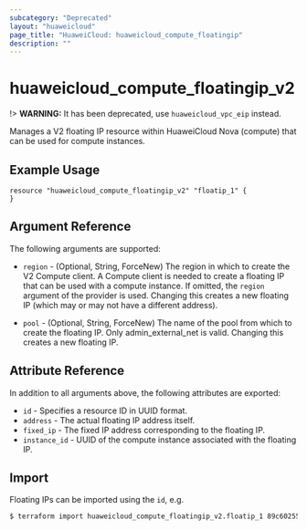 ```yaml
---
subcategory: "Deprecated"
layout: "huaweicloud"
page_title: "HuaweiCloud: huaweicloud_compute_floatingip"
description: ""
---
```


# huaweicloud_compute_floatingip_v2

!> **WARNING:** It has been deprecated, use `huaweicloud_vpc_eip` instead.

Manages a V2 floating IP resource within HuaweiCloud Nova (compute)
that can be used for compute instances.

## Example Usage

```hcl
resource "huaweicloud_compute_floatingip_v2" "floatip_1" {
}
```

## Argument Reference

The following arguments are supported:

* `region` - (Optional, String, ForceNew) The region in which to create the V2 Compute client. A Compute client is
  needed to create a floating IP that can be used with a compute instance. If omitted, the `region` argument of the
  provider is used. Changing this creates a new floating IP (which may or may not have a different address).

* `pool` - (Optional, String, ForceNew) The name of the pool from which to create the floating IP. Only
  admin_external_net is valid. Changing this creates a new floating IP.

## Attribute Reference

In addition to all arguments above, the following attributes are exported:

* `id` - Specifies a resource ID in UUID format.
* `address` - The actual floating IP address itself.
* `fixed_ip` - The fixed IP address corresponding to the floating IP.
* `instance_id` - UUID of the compute instance associated with the floating IP.

## Import

Floating IPs can be imported using the `id`, e.g.

```bash
$ terraform import huaweicloud_compute_floatingip_v2.floatip_1 89c60255-9bd6-460c-822a-e2b959ede9d2
```
